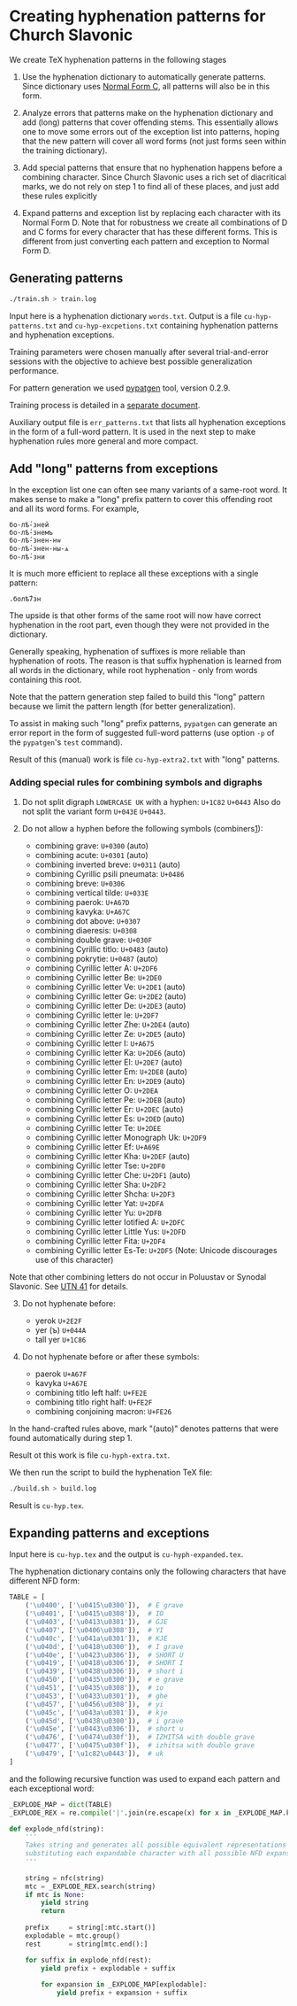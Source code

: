 # Creating hyphenation patterns for Church Slavonic

We create TeX hyphenation patterns in the following stages

1. Use the hyphenation dictionary to automatically generate patterns. 
   Since dictionary uses [Normal Form C](http://unicode.org/reports/tr15/), all patterns will also be in this form.

2. Analyze errors that patterns make on the hyphenation dictionary and add (long) patterns that cover offending stems. This
   essentially allows one to move some errors out of the exception list into patterns, hoping that the new pattern will
   cover all word forms (not just forms seen within the training dictionary).

3. Add special patterns that ensure that no hyphenation happens before a combining character. Since Church Slavonic
   uses a rich set of diacritical marks, we do not rely on step 1 to find all of these places, and just add these rules 
   explicitly

4. Expand patterns and exception list by replacing each character with its Normal Form D. Note that for robustness
   we create all combinations of D and C forms for every character that has these different forms. This is different
   from just converting each pattern and exception to Normal Form D.

## Generating patterns

```bash
./train.sh > train.log
```

Input here is a hyphenation dictionary `words.txt`. Output is a file `cu-hyp-patterns.txt` and `cu-hyp-excpetions.txt` 
containing hyphenation patterns and hyphenation exceptions.

Training parameters were chosen manually after several trial-and-error sessions with the objective to achieve best
possible generalization performance.

For pattern generation we used [pypatgen](https://pypi.python.org/pypi/pypatgen) tool, version 0.2.9. 

Training process is detailed in a [separate document](TRAINING.md).

Auxiliary output file is `err_patterns.txt` that lists all hyphenation exceptions in the form
of a full-word pattern. It is used in the next step to make hyphenation rules more general and more compact.


## Add "long" patterns from exceptions

In the exception list one can often see many variants of a same-root word. It makes sense to make a "long" prefix
pattern to cover this offending root and all its word forms. For example,
```
бо-лѣ́-зней
бо-лѣ́-знемъ
бо-лѣ́-знен-нѡ
бо-лѣ́-знен-ны-ѧ
бо-лѣ́-зни
```
It is much more efficient to replace all these exceptions with a single pattern:
```
.болѣ́7зн
```
The upside is that other forms of the same root will now have correct hyphenation in the root part, even though they were not provided in the dictionary.

Generally speaking, hyphenation of suffixes is more reliable than hyphenation of roots. The reason is that suffix hyphenation
is learned from all words in the dictionary, while root hyphenation - only from words containing this root.

Note that the pattern generation step failed to build this "long" pattern because we limit the pattern length (for better generalization).

To assist in making such "long" prefix patterns, `pypatgen` can generate an error report in the form of suggested full-word
patterns (use option `-p` of the `pypatgen`'s `test` command).

Result of this (manual) work is file `cu-hyp-extra2.txt` with "long" patterns.


### Adding special rules for combining symbols and digraphs

1. Do not split digraph `LOWERCASE UK` with a hyphen: `U+1C82` `U+0443`
    Also do not split the variant form `U+043E` `U+0443`.

2. Do not allow a hyphen before the following symbols (combiners[1]):
   * combining grave: `U+0300` (auto)
   * combining acute: `U+0301` (auto)
   * combining inverted breve: `U+0311` (auto)
   * combining Cyrillic psili pneumata: `U+0486`
   * combining breve: `U+0306`
   * combining vertical tilde: `U+033E`
   * combining paerok: `U+A67D`
   * combining kavyka: `U+A67C`
   * combining dot above: `U+0307`
   * combining diaeresis: `U+0308`
   * combining double grave: `U+030F`
   * combining Cyrillic titlo: `U+0483` (auto)
   * combining pokrytie: `U+0487` (auto)
   * combining Cyrillic letter A: `U+2DF6`
   * combining Cyrillic letter Be: `U+2DE0`
   * combining Cyrillic letter Ve: `U+2DE1` (auto)
   * combining Cyrillic letter Ge: `U+2DE2` (auto)
   * combining Cyrillic letter De: `U+2DE3` (auto)
   * combining Cyrillic letter Ie: `U+2DF7` 
   * combining Cyrillic letter Zhe: `U+2DE4` (auto)
   * combining Cyrillic letter Ze: `U+2DE5` (auto)
   * combining Cyrillic letter I: `U+A675`
   * combining Cyrillic letter Ka: `U+2DE6` (auto)
   * combining Cyrillic letter El: `U+2DE7` (auto)
   * combining Cyrillic letter Em: `U+2DE8` (auto)
   * combining Cyrillic letter En: `U+2DE9` (auto)
   * combining Cyrillic letter O: `U+2DEA`
   * combining Cyrillic letter Pe: `U+2DEB` (auto)
   * combining Cyrillic letter Er: `U+2DEC` (auto)
   * combining Cyrillic letter Es: `U+2DED` (auto)
   * combining Cyrillic letter Te: `U+2DEE`
   * combining Cyrillic letter Monograph Uk: `U+2DF9`
   * combining Cyrillic letter Ef: `U+A69E`
   * combining Cyrillic letter Kha: `U+2DEF` (auto)
   * combining Cyrillic letter Tse: `U+2DF0`
   * combining Cyrillic letter Che: `U+2DF1` (auto)
   * combining Cyrillic letter Sha: `U+2DF2`
   * combining Cyrillic letter Shcha: `U+2DF3`
   * combining Cyrillic letter Yat: `U+2DFA`
   * combining Cyrillic letter Yu: `U+2DFB`
   * combining Cyrillic letter Iotified A: `U+2DFC`
   * combining Cyrillic letter Little Yus: `U+2DFD`
   * combining Cyrillic letter Fita: `U+2DF4`
   * combining Cyrillic letter Es-Te: `U+2DF5` (Note: Unicode discourages use of this character)

Note that other combining letters do not occur in Poluustav or Synodal Slavonic. 
See [UTN 41](http://www.unicode.org/notes/tn41/) for details.

3. Do not hyphenate before:
   * yerok `U+2E2F`
   * yer (ъ) `U+044A`
   * tall yer `U+1C86`

4. Do not hyphenate before or after these symbols:
   * paerok `U+A67F`
   * kavyka `U+A67E`
   * combining titlo left half: `U+FE2E`
   * combining titlo right half: `U+FE2F`
   * combining conjoining macron: `U+FE26`

In the hand-crafted rules above, mark "(auto)" denotes patterns that were found automatically during step 1.

Result ot this work is file `cu-hyph-extra.txt`.

We then run the script to build the hyphenation TeX file:

```bash
./build.sh > build.log
```
Result is `cu-hyp.tex`.

## Expanding patterns and exceptions

Input here is `cu-hyp.tex` and the output is `cu-hyph-expanded.tex`.

The hyphenation dictionary contains only the following characters that have different NFD form:

```python
TABLE = [
    ('\u0400', ['\u0415\u0300']),  # E grave
    ('\u0401', ['\u0415\u0308']),  # IO
    ('\u0403', ['\u0413\u0301']),  # GJE
    ('\u0407', ['\u0406\u0308']),  # YI
    ('\u040c', ['\u041a\u0301']),  # KJE
    ('\u040d', ['\u0418\u0300']),  # I grave
    ('\u040e', ['\u0423\u0306']),  # SHORT U
    ('\u0419', ['\u0418\u0306']),  # SHORT I
    ('\u0439', ['\u0438\u0306']),  # short i
    ('\u0450', ['\u0435\u0300']),  # e grave
    ('\u0451', ['\u0435\u0308']),  # io
    ('\u0453', ['\u0433\u0301']),  # ghe
    ('\u0457', ['\u0456\u0308']),  # yi
    ('\u045c', ['\u043a\u0301']),  # kje
    ('\u045d', ['\u0438\u0300']),  # i grave
    ('\u045e', ['\u0443\u0306']),  # short u
    ('\u0476', ['\u0474\u030f']),  # IZHITSA with double grave
    ('\u0477', ['\u0475\u030f']),  # izhitsa with double grave
    ('\u0479', ['\u1c82\u0443']),  # uk
]
```
and the following recursive function was used to expand each pattern and each exceptional word:

```python
_EXPLODE_MAP = dict(TABLE)
_EXPLODE_REX = re.compile('|'.join(re.escape(x) for x in _EXPLODE_MAP.keys()))

def explode_nfd(string):
    '''
    Takes string and generates all possible equivalent representations by
    substituting each expandable character with all possible NFD expansions.
    '''
    
    string = nfc(string)
    mtc = _EXPLODE_REX.search(string)
    if mtc is None:
        yield string
        return
    
    prefix     = string[:mtc.start()]
    explodable = mtc.group()
    rest       = string[mtc.end():]

    for suffix in explode_nfd(rest):
        yield prefix + explodable + suffix
        
        for expansion in _EXPLODE_MAP[explodable]:
            yield prefix + expansion + suffix
```

[1]: https://cloud.githubusercontent.com/assets/569458/13713500/42d607e2-e797-11e5-9632-10e8b5f6ada2.png
